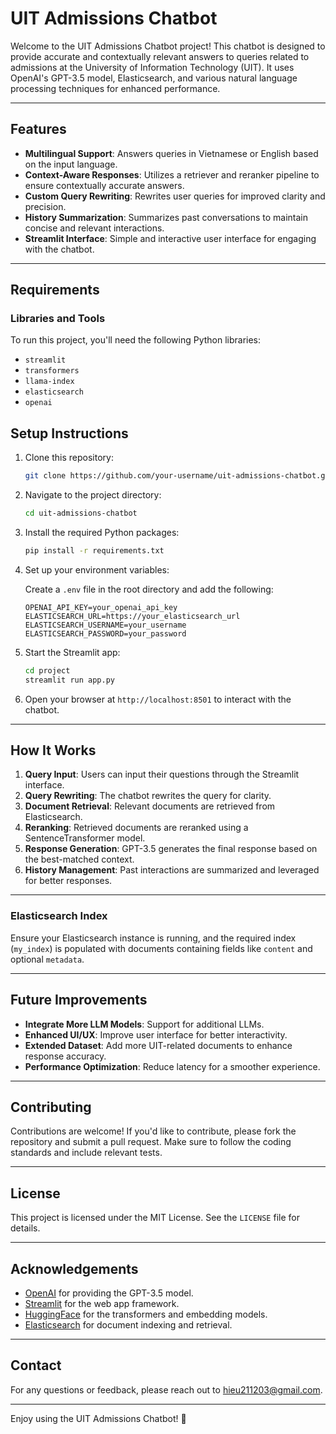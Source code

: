# UIT Admissions Chatbot

Welcome to the UIT Admissions Chatbot project! This chatbot is designed to provide accurate and contextually relevant answers to queries related to admissions at the University of Information Technology (UIT). It uses OpenAI's GPT-3.5 model, Elasticsearch, and various natural language processing techniques for enhanced performance.

---

## Features

- **Multilingual Support**: Answers queries in Vietnamese or English based on the input language.
- **Context-Aware Responses**: Utilizes a retriever and reranker pipeline to ensure contextually accurate answers.
- **Custom Query Rewriting**: Rewrites user queries for improved clarity and precision.
- **History Summarization**: Summarizes past conversations to maintain concise and relevant interactions.
- **Streamlit Interface**: Simple and interactive user interface for engaging with the chatbot.

---

## Requirements

### Libraries and Tools

To run this project, you'll need the following Python libraries:

- `streamlit`
- `transformers`
- `llama-index`
- `elasticsearch`
- `openai`

## Setup Instructions

1. Clone this repository:

   ```bash
   git clone https://github.com/your-username/uit-admissions-chatbot.git
   ```

2. Navigate to the project directory:

   ```bash
   cd uit-admissions-chatbot
   ```

3. Install the required Python packages:

   ```bash
   pip install -r requirements.txt
   ```

4. Set up your environment variables:

   Create a `.env` file in the root directory and add the following:

   ```env
   OPENAI_API_KEY=your_openai_api_key
   ELASTICSEARCH_URL=https://your_elasticsearch_url
   ELASTICSEARCH_USERNAME=your_username
   ELASTICSEARCH_PASSWORD=your_password
   ```

5. Start the Streamlit app:

   ```bash
   cd project
   streamlit run app.py
   ```

6. Open your browser at `http://localhost:8501` to interact with the chatbot.

---

## How It Works

1. **Query Input**: Users can input their questions through the Streamlit interface.
2. **Query Rewriting**: The chatbot rewrites the query for clarity.
3. **Document Retrieval**: Relevant documents are retrieved from Elasticsearch.
4. **Reranking**: Retrieved documents are reranked using a SentenceTransformer model.
5. **Response Generation**: GPT-3.5 generates the final response based on the best-matched context.
6. **History Management**: Past interactions are summarized and leveraged for better responses.

---

### Elasticsearch Index

Ensure your Elasticsearch instance is running, and the required index (`my_index`) is populated with documents containing fields like `content` and optional `metadata`.

---

## Future Improvements

- **Integrate More LLM Models**: Support for additional LLMs.
- **Enhanced UI/UX**: Improve user interface for better interactivity.
- **Extended Dataset**: Add more UIT-related documents to enhance response accuracy.
- **Performance Optimization**: Reduce latency for a smoother experience.

---

## Contributing

Contributions are welcome! If you'd like to contribute, please fork the repository and submit a pull request. Make sure to follow the coding standards and include relevant tests.

---

## License

This project is licensed under the MIT License. See the `LICENSE` file for details.

---

## Acknowledgements

- [OpenAI](https://openai.com/) for providing the GPT-3.5 model.
- [Streamlit](https://streamlit.io/) for the web app framework.
- [HuggingFace](https://huggingface.co/) for the transformers and embedding models.
- [Elasticsearch](https://www.elastic.co/) for document indexing and retrieval.

---

## Contact

For any questions or feedback, please reach out to [hieu211203@gmail.com](mailto:hieu211203@gmail.com).

---

Enjoy using the UIT Admissions Chatbot! 🚀

